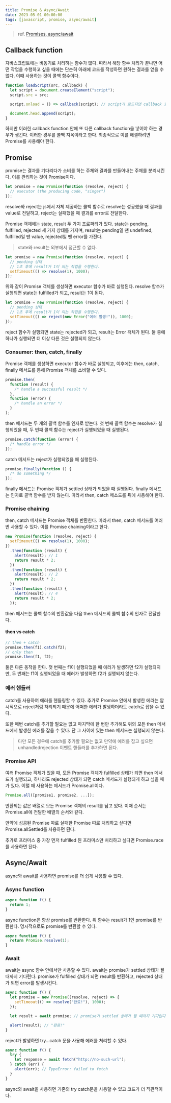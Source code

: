 ```yaml
---
title: Promise & Async/Await
date: 2023-05-01 00:00:00
tags: [javascript, promise, async/await]
---
```


> ref. [Promises, async/await](https://javascript.info/callbacks)

## Callback function

자바스크립트에는 비동기로 처리하는 함수가 많다. 따라서 해당 함수 처리가 끝나면 어떤 작업을 수행하고 싶을 때에는 단순히 아래에 코드를 작성하면 원하는 결과를 얻을 수 없다. 이때 사용하는 것이 콜백 함수이다.

```js
function loadScript(src, callback) {
  let script = document.createElement("script");
  script.src = src;

  script.onload = () => callback(script); // script가 로드되면 callback 함수를 호출한다.

  document.head.append(script);
}
```

하지만 이러한 callback function 안에 또 다른 callback function을 넣어야 하는 경우가 생긴다. 이러한 경우를 콜백 지옥이라고 한다. 최종적으로 이를 해결하려면 Promise를 사용해야 한다.

## Promise

promise는 결과를 기다리다가 소비를 하는 주체와 결과를 만들어내는 주체를 분리시킨다. 이를 관리하는 것이 Promise이다.

```js
let promise = new Promise(function (resolve, reject) {
  // executor (the producing code, "singer")
});
```

resolve와 reject는 js에서 자체 제공하는 콜백 함수로 resolve는 성공했을 때 결과를 value로 전달하고, reject는 실패했을 때 결과를 error로 전달한다.

Promise 객체에는 state, result 두 가지 프로퍼티가 있다. state는 pending, fulfilled, rejected 세 가지 상태를 가지며, result는 pending일 땐 undefined, fulfilled일 땐 value, rejected일 땐 error를 가진다.

> state와 result는 외부에서 접근할 수 없다.

```js
let promise = new Promise(function (resolve, reject) {
  // pending 상태
  // 1초 후에 result가 1이 되는 작업을 수행한다.
  setTimeout(() => resolve(1), 1000);
});
```

위와 같이 Promise 객체를 생성하면 executor 함수가 바로 실행된다. resolve 함수가 실행되면 state는 fulfilled가 되고, result는 1이 된다.

```js
let promise = new Promise(function (resolve, reject) {
  // pending 상태
  // 1초 후에 result가 1이 되는 작업을 수행한다.
  setTimeout(() => reject(new Error("에러 발생!")), 1000);
});
```

reject 함수가 실행되면 state는 rejected가 되고, result는 Error 객체가 된다. 둘 중에 하나가 실행되면 더 이상 다른 것은 실행되지 않는다.

### Consumer: then, catch, finally

Promise 객체를 생성하면 executor 함수가 바로 실행되고, 이후에는 then, catch, finally 메서드를 통해 Promise 객체를 소비할 수 있다.

```js
promise.then(
  function (result) {
    /* handle a successful result */
  },
  function (error) {
    /* handle an error */
  }
);
```

then 메서드는 두 개의 콜백 함수를 인자로 받는다. 첫 번째 콜백 함수는 resolve가 실행되었을 때, 두 번째 콜백 함수는 reject가 실행되었을 때 실행된다.

```js
promise.catch(function (error) {
  /* handle error */
});
```

catch 메서드는 reject가 실행되었을 때 실행된다.

```js
promise.finally(function () {
  /* do something */
});
```

finally 메서드는 Promise 객체가 settled 상태가 되었을 때 실행된다. finally 메서드는 인자로 콜백 함수를 받지 않는다. 따라서 then, catch 메소드를 뒤에 사용해야 한다.

### Promise chaining

then, catch 메서드는 Promise 객체를 반환한다. 따라서 then, catch 메서드를 여러 번 사용할 수 있다. 이를 Promise chaining이라고 한다.

```js
new Promise(function (resolve, reject) {
  setTimeout(() => resolve(1), 1000);
})
  .then(function (result) {
    alert(result); // 1
    return result * 2;
  })
  .then(function (result) {
    alert(result); // 2
    return result * 2;
  })
  .then(function (result) {
    alert(result); // 4
    return result * 2;
  });
```

then 메서드는 콜백 함수의 반환값을 다음 then 메서드의 콜백 함수의 인자로 전달한다.

#### then vs catch

```js
// then + catch
promise.then(f1).catch(f2);
// only then
promise.then(f1, f2);
```

둘은 다른 동작을 한다. 첫 번째는 f1이 실행되었을 때 에러가 발생하면 f2가 실행되지만, 두 번째는 f1이 실행되었을 때 에러가 발생하면 f2가 실행되지 않는다.

### 에러 핸들러

catch를 사용하여 에러를 핸들링할 수 있다. 추가로 Promise 안에서 발생한 에러는 암시적으로 reject처럼 처리되기 때문에 어떠한 에러가 발생하더라도 catch로 잡을 수 있다.

또한 매번 catch를 추가할 필요는 없고 마지막에 한 번만 추가해도 위의 모든 then 메서드에서 발생한 에러를 잡을 수 있다. 단 그 사이에 있는 then 메서드는 실행되지 않는다.

> 다만 모든 경우에 catch를 추가할 필요는 없고 만약에 에러를 잡고 싶으면 unhandledrejection 이벤트 핸들러를 추가하면 된다.

### Promise API

여러 Promise 객체가 있을 때, 모든 Promise 객체가 fulfilled 상태가 되면 then 메서드가 실행되고, 하나라도 rejected 상태가 되면 catch 메서드가 실행되게 하고 싶을 때가 있다. 이럴 때 사용하는 메서드가 Promise.all이다.

```js
Promise.all([promise1, promise2, ...]);
```

반환되는 값은 배열로 모든 Promise 객체의 result를 담고 있다. 이때 순서는 Promise.all에 전달한 배열의 순서와 같다.

만약에 성공된 Promise 따로 실패한 Promise 따로 처리하고 싶다면 Promise.allSettled를 사용하면 된다.

추가로 프라미스 중 가장 먼저 fulfilled 된 프라미스만 처리하고 싶다면 Promise.race를 사용하면 된다.

## Async/Await

async와 await를 사용하면 promise를 더 쉽게 사용할 수 있다.

### Async function

```js
async function f() {
  return 1;
}
```

async function은 항상 promise를 반환한다. 위 함수는 result가 1인 promise를 반환한다. 명시적으로도 promise를 반환할 수 있다.

```js
async function f() {
  return Promise.resolve(1);
}
```

### Await

await는 async 함수 안에서만 사용할 수 있다. await는 promise가 settled 상태가 될 때까지 기다린다. promise가 fulfilled 상태가 되면 result를 반환하고, rejected 상태가 되면 error를 발생시킨다.

```js
async function f() {
  let promise = new Promise((resolve, reject) => {
    setTimeout(() => resolve("완료!"), 1000);
  });

  let result = await promise; // promise가 settled 상태가 될 때까지 기다린다.

  alert(result); // "완료!"
}
```

reject가 발생하면 try...catch 문을 사용해 에러를 처리할 수 있다.

```js
async function f() {
  try {
    let response = await fetch("http://no-such-url");
  } catch (err) {
    alert(err); // TypeError: failed to fetch
  }
}
```

async와 await을 사용하면 기존의 try catch문을 사용할 수 있고 코드가 더 직관적이다.
